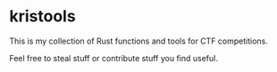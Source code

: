 # kristools

This is my collection of Rust functions and tools for CTF competitions.

Feel free to steal stuff or contribute stuff you find useful.
